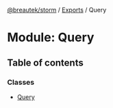 [@breautek/storm](../README.md) / [Exports](../modules.md) / Query

# Module: Query

## Table of contents

### Classes

- [Query](../classes/query.query-1.md)
